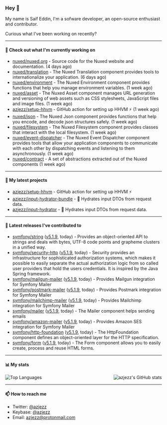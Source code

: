 ### Hey 👋

My name is Saif Eddin, I'm a sofware developer, an open-source enthusiast and contributor.

Curious what I've been working on recently?

---

#### 👷 Check out what I'm currently working on

- [nuxed/nuxed.org](https://github.com/nuxed/nuxed.org) - Source code for the Nuxed website and documentation. (4 days ago)
- [nuxed/translation](https://github.com/nuxed/translation) - The Nuxed Translation component provides tools to internationalize your application.  (6 days ago)
- [nuxed/environment](https://github.com/nuxed/environment) - The Nuxed Environment component provides functions that help you manage environment variables. (1 week ago)
- [nuxed/asset](https://github.com/nuxed/asset) - The Nuxed Asset component manages URL generation and versioning of web assets such as CSS stylesheets, JavaScript files and image files.  (1 week ago)
- [azjezz/setup-hhvm](https://github.com/azjezz/setup-hhvm) - GitHub action for setting up HHVM  ⚡ (1 week ago)
- [nuxed/json](https://github.com/nuxed/json) -  The Nuxed Json component provides functions that help you encode, and decode json structures safely. (1 week ago)
- [nuxed/filesystem](https://github.com/nuxed/filesystem) - The Nuxed Filesystem component provides classes that interact with the local filesystem. (1 week ago)
- [nuxed/event-dispatcher](https://github.com/nuxed/event-dispatcher) - The Nuxed Event Dispatcher component provides tools that allow your application components to communicate with each other by dispatching events and listening to them asynchronously. (1 week ago)
- [nuxed/contract](https://github.com/nuxed/contract) - A set of abstractions extracted out of the Nuxed components (1 week ago)

---

#### 🌱 My latest projects

- [azjezz/setup-hhvm](https://github.com/azjezz/setup-hhvm) - GitHub action for setting up HHVM  ⚡
- [azjezz/input-hydrator-bundle](https://github.com/azjezz/input-hydrator-bundle) - 🧱 Hydrates input DTOs from request data. 
- [azjezz/input-hydrator](https://github.com/azjezz/input-hydrator) - 🧱 Hydrates input DTOs from request data.

---

#### 🔭 Latest releases I've contributed to

- [symfony/string](https://github.com/symfony/string) ([v5.1.9](https://github.com/symfony/string/releases/tag/v5.1.9), today) - Provides an object-oriented API to strings and deals with bytes, UTF-8 code points and grapheme clusters in a unified way.
- [symfony/security-http](https://github.com/symfony/security-http) ([v5.1.9](https://github.com/symfony/security-http/releases/tag/v5.1.9), today) - Security provides an infrastructure for sophisticated authorization systems, which makes it possible to easily separate the actual authorization logic from so called user providers that hold the users credentials. It is inspired by the Java Spring framework.
- [symfony/mailgun-mailer](https://github.com/symfony/mailgun-mailer) ([v5.1.9](https://github.com/symfony/mailgun-mailer/releases/tag/v5.1.9), today) - Provides Mailgun integration for Symfony Mailer
- [symfony/postmark-mailer](https://github.com/symfony/postmark-mailer) ([v5.1.9](https://github.com/symfony/postmark-mailer/releases/tag/v5.1.9), today) - Provides Postmark integration for Symfony Mailer
- [symfony/mailchimp-mailer](https://github.com/symfony/mailchimp-mailer) ([v5.1.9](https://github.com/symfony/mailchimp-mailer/releases/tag/v5.1.9), today) - Provides Mailchimp integration for Symfony Mailer
- [symfony/mailer](https://github.com/symfony/mailer) ([v5.1.9](https://github.com/symfony/mailer/releases/tag/v5.1.9), today) - The Mailer component helps sending emails
- [symfony/amazon-mailer](https://github.com/symfony/amazon-mailer) ([v5.1.9](https://github.com/symfony/amazon-mailer/releases/tag/v5.1.9), today) - Provides Amazon SES integration for Symfony Mailer
- [symfony/http-foundation](https://github.com/symfony/http-foundation) ([v5.1.9](https://github.com/symfony/http-foundation/releases/tag/v5.1.9), today) - The HttpFoundation component defines an object-oriented layer for the HTTP specification.
- [symfony/form](https://github.com/symfony/form) ([v5.1.9](https://github.com/symfony/form/releases/tag/v5.1.9), today) - The Form component allows you to easily create, process and reuse HTML forms.

---

#### 📊 My stats

<img align="right" alt="azjezz's GitHub stats" src="https://github-readme-stats.vercel.app/api?username=azjezz&count_private=1&show_icons=true&" />

![Top Languages](https://github-readme-stats.vercel.app/api/top-langs/?username=azjezz)

---

#### 📫 How to reach me

- Twitter: [@azjezz](https://twitter.com/azjezz)
- Keybase: [@azjezz](https://keybase.io/azjezz)
- Email: [azjezz@protonmail.com](mailto://azjezz@protonmail.com)
